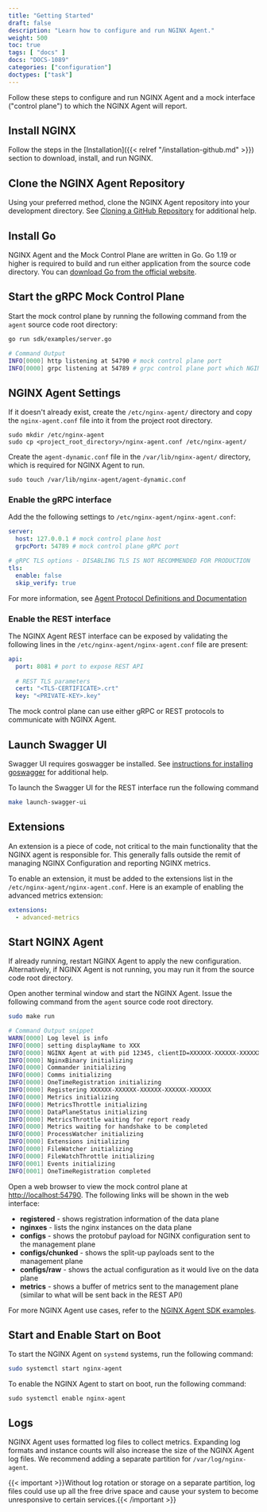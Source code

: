 ```yaml
---
title: "Getting Started"
draft: false
description: "Learn how to configure and run NGINX Agent."
weight: 500
toc: true
tags: [ "docs" ]
docs: "DOCS-1089"
categories: ["configuration"]
doctypes: ["task"]
---
```


Follow these steps to configure and run NGINX Agent and a mock interface ("control plane") to which the NGINX Agent will report.

## Install NGINX

Follow the steps in the [Installation]({{< relref "/installation-github.md" >}}) section to download, install, and run NGINX.

## Clone the NGINX Agent Repository

Using your preferred method, clone the NGINX Agent repository into your development directory. See [Cloning a GitHub Repository](https://docs.github.com/en/repositories/creating-and-managing-repositories/cloning-a-repository) for additional help.

## Install Go

NGINX Agent and the Mock Control Plane are written in Go. Go 1.19 or higher is required to build and run either application from the source code directory. You can [download Go from the official website](https://go.dev/dl/). 

## Start the gRPC Mock Control Plane

Start the mock control plane by running the following command from the `agent` source code root directory:

```bash
go run sdk/examples/server.go

# Command Output
INFO[0000] http listening at 54790 # mock control plane port
INFO[0000] grpc listening at 54789 # grpc control plane port which NGINX Agent will report to
```

## NGINX Agent Settings
If it doesn't already exist, create the `/etc/nginx-agent/` directory and copy the `nginx-agent.conf` file into it from the project root directory. 
```
sudo mkdir /etc/nginx-agent
sudo cp <project_root_directory>/nginx-agent.conf /etc/nginx-agent/
```
Create the `agent-dynamic.conf` file in the `/var/lib/nginx-agent/` directory, which is required for NGINX Agent to run. 
```
sudo touch /var/lib/nginx-agent/agent-dynamic.conf
```

### Enable the gRPC interface

Add the the following settings to `/etc/nginx-agent/nginx-agent.conf`:

```yaml
server:
  host: 127.0.0.1 # mock control plane host
  grpcPort: 54789 # mock control plane gRPC port

# gRPC TLS options - DISABLING TLS IS NOT RECOMMENDED FOR PRODUCTION
tls:
  enable: false
  skip_verify: true
```

For more information, see [Agent Protocol Definitions and Documentation](https://github.com/nginx/agent/tree/main/docs/proto/README.md)

### Enable the REST interface
The NGINX Agent REST interface can be exposed by validating the following lines in the `/etc/nginx-agent/nginx-agent.conf` file are present:

```yaml
api:
  port: 8081 # port to expose REST API
  
  # REST TLS parameters
  cert: "<TLS-CERTIFICATE>.crt"
  key: "<PRIVATE-KEY>.key"
```

The mock control plane can use either gRPC or REST protocols to communicate with NGINX Agent.

## Launch Swagger UI
Swagger UI requires goswagger be installed. See [instructions for installing goswagger](https://goswagger.io/install.html) for additional help.

To launch the Swagger UI for the REST interface run the following command

```bash
make launch-swagger-ui
```

## Extensions
An extension is a piece of code, not critical to the main functionality that the NGINX agent is responsible for. This generally falls outside the remit of managing NGINX Configuration and reporting NGINX metrics.

To enable an extension, it must be added to the extensions list in the `/etc/nginx-agent/nginx-agent.conf`. 
Here is an example of enabling the advanced metrics extension:

```yaml
extensions:
  - advanced-metrics
```

## Start NGINX Agent

If already running, restart NGINX Agent to apply the new configuration. Alternatively, if NGINX Agent is not running, you may run it from the source code root directory.

Open another terminal window and start the NGINX Agent. Issue the following command from the `agent` source code root directory.

```bash
sudo make run

# Command Output snippet
WARN[0000] Log level is info                            
INFO[0000] setting displayName to XXX            
INFO[0000] NGINX Agent at with pid 12345, clientID=XXXXXX-XXXXXX-XXXXXX-XXXXXX-XXXXXX name=XXX
INFO[0000] NginxBinary initializing                     
INFO[0000] Commander initializing                       
INFO[0000] Comms initializing                           
INFO[0000] OneTimeRegistration initializing             
INFO[0000] Registering XXXXXX-XXXXXX-XXXXXX-XXXXXX-XXXXXX 
INFO[0000] Metrics initializing                         
INFO[0000] MetricsThrottle initializing                 
INFO[0000] DataPlaneStatus initializing                 
INFO[0000] MetricsThrottle waiting for report ready     
INFO[0000] Metrics waiting for handshake to be completed 
INFO[0000] ProcessWatcher initializing                  
INFO[0000] Extensions initializing                      
INFO[0000] FileWatcher initializing                     
INFO[0000] FileWatchThrottle initializing
INFO[0001] Events initializing                          
INFO[0001] OneTimeRegistration completed
```

Open a web browser to view the mock control plane at [http://localhost:54790](http://localhost:54790). The following links will be shown in the web interface:

- **registered** - shows registration information of the data plane
- **nginxes** - lists the nginx instances on the data plane
- **configs** - shows the protobuf payload for NGINX configuration sent to the management plane
- **configs/chunked** - shows the split-up payloads sent to the management plane
- **configs/raw** - shows the actual configuration as it would live on the data plane
- **metrics** - shows a buffer of metrics sent to the management plane (similar to what will be sent back in the REST API)

For more NGINX Agent use cases, refer to the [NGINX Agent SDK examples](https://github.com/nginx/agent/tree/main/sdk/examples).

## Start and Enable Start on Boot

To start the NGINX Agent on `systemd` systems, run the following command:

```bash
sudo systemctl start nginx-agent
```

To enable the NGINX Agent to start on boot, run the following command:

```
sudo systemctl enable nginx-agent
```

## Logs 

NGINX Agent uses formatted log files to collect metrics. Expanding log formats and instance counts will also increase the size of the NGINX Agent log files. We recommend adding a separate partition for `/var/log/nginx-agent`. 

{{< important >}}Without log rotation or storage on a separate partition, log files could use up all the free drive space and cause your system to become unresponsive to certain services.{{< /important >}}